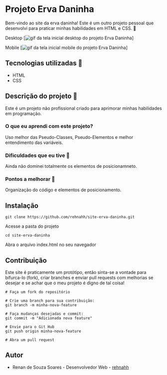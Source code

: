 # Projeto Erva Daninha

Bem-vindo ao site da erva daninha! Este é um outro projeto pessoal que desenvolvi para praticar minhas habilidades em HTML e CSS. 🚀


Desktop
[<img src="tela.gif" alt="gif da tela inicial desktop do projeto Erva Daninha">]

Mobile
[<img src="tela.mobile.gif" alt="gif da tela inicial mobile do projeto Erva Daninha">]



## Tecnologias utilizadas 🌟
- HTML
- CSS

## Descrição do projeto 📔

Este é um projeto não profissional criado para aprimorar minhas habilidades em programação.

### O que eu aprendi com este projeto?

Uso melhor das Pseudo-Classes, Pseudo-Elementos e melhor entendimento das variáveis.

### Dificuldades que eu tive 🔎

Ainda não dominei totalmente os elementos de posicionamneto.

### Pontos a melhorar 🚩

Organização do código e elementos de posicionamento.

## Instalação
````
git clone https://github.com/rehnahh/site-erva-daninha.git
````

Acesse a pasta do projeto
````
cd site-erva-daninha
````

Abra o arquivo index.html no seu navegador

## Contribuição

Este site é praticamente um protótipo, então sinta-se a vontade para bifurca-lo (fork), criar branches e enviar pull requests com melhorias se desejar e se achar que o meu projeto é digno de tal coisa!

````
# Faça um fork do repositório

# Crie uma branch para sua contribuição:
git branch -m minha-nova-feature

# Faça mudanças desejadas e commit:
git commit -m "Adicionada nova feature"

# Envie para o Git Hub
git push origin minha-nova-feature

# Abra um pull request
````

## Autor
- Renan de Souza Soares - Desenvolvedor Web - [rehnahh](https://github.com/rehnahh)